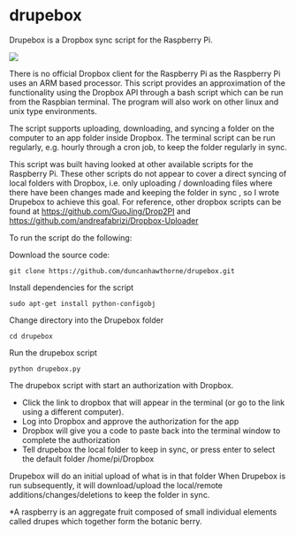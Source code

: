 # drupebox
Drupebox is a Dropbox sync script for the Raspberry Pi.

![](https://raw.githubusercontent.com/sarahschofield120/drupebox/master/icon.png)

There is no official Dropbox client for the Raspberry Pi as the Raspberry Pi uses an ARM based processor. This script provides an approximation of the functionality using the Dropbox API through a bash script which can be run from the Raspbian terminal. The program will also work on other linux and unix type environments.

The script supports uploading, downloading, and syncing a folder on the computer to an app folder inside Dropbox. The terminal script can be run regularly, e.g. hourly through a cron job, to keep the folder regularly in sync.

This script was built having looked at other available scripts for the Raspberry Pi. These other scripts do not appear to cover a direct syncing of local folders with Dropbox, i.e. only uploading / downloading files where there have been changes made and keeping the folder in sync , so I wrote Drupebox to achieve this goal. For reference, other dropbox scripts can be found at https://github.com/GuoJing/Drop2PI and https://github.com/andreafabrizi/Dropbox-Uploader 

To run the script do the following:

Download the source code:
```
git clone https://github.com/duncanhawthorne/drupebox.git
```

Install dependencies for the script
```
sudo apt-get install python-configobj
```

Change directory into the Drupebox folder
```
cd drupebox
```

Run the drupebox script
```
python drupebox.py
```
The drupebox script with start an authorization with Dropbox.
* Click the link to dropbox that will appear in the terminal (or go to the link using a different computer).
* Log into Dropbox and approve the authorization for the app
* Dropbox will give you a code to paste back into the terminal window to complete the authorization
* Tell drupebox the local folder to keep in sync, or press enter to select the default folder /home/pi/Dropbox

Drupebox will do an initial upload of what is in that folder
When Drupebox is run subsequently, it will download/upload the local/remote additions/changes/deletions to keep the folder in sync.



*A raspberry is an aggregate fruit composed of small individual elements called drupes which together form the botanic berry.
